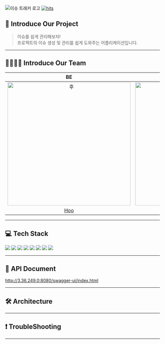 ![이슈 트래커 로고](https://user-images.githubusercontent.com/29879110/188896648-bceb2ec8-8f58-4648-b360-1e1d614d2ca9.png)
[![hits](https://hits.seeyoufarm.com/api/count/incr/badge.svg?url=https://github.com/issue-tracker/issue-tracker-server&count_bg=%237A7A7A&title_bg=%23FFADCC&icon=reverbnation.svg&icon_color=%23FF0000&title=hits&edge_flat=false)](https://hits.seeyoufarm.com)

## 📝 Introduce Our Project

> 이슈를 쉽게 관리해보자!<br>
> 프로젝트의 이슈 생성 및 관리를 쉽게 도와주는 어플리케이션입니다.

---

## 👨‍👩‍👧‍👦 Introduce Our Team

|                                          BE                                           |                                           BE                                           |                                          iOS                                          |                                           FE                                           |                                           FE                                            |
|:-------------------------------------------------------------------------------------:|:--------------------------------------------------------------------------------------:|:-------------------------------------------------------------------------------------:|:--------------------------------------------------------------------------------------:|:---------------------------------------------------------------------------------------:|
| <img src="https://avatars.githubusercontent.com/u/68011320?v=4" width=400px alt="후"/> | <img src="https://avatars.githubusercontent.com/u/29879110?v=4" width=400px alt="아더"/> | <img src="https://avatars.githubusercontent.com/u/65931336?v=4" width=400px alt="벡"/> | <img src="https://avatars.githubusercontent.com/u/85747667?v=4" width=400px alt="도비"/> | <img src="https://avatars.githubusercontent.com/u/92701121?v=4" width=400px alt="도토리"/> |
|                           [Hoo](https://github.com/who-hoo)                           |                           [Ader](https://github.com/ak2j38)                            |                        [Beck](https://github.com/SangHwi-Back)                        |                        [Dobby](https://github.com/JiminKim-dev)                        |                          [Dotori](https://github.com/mogooee)                           |

---

## 💻 Tech Stack

<img src="https://img.shields.io/badge/Java-3766AB?style=flat-square&logo=Java&logoColor=white"/> 
<img src="https://img.shields.io/badge/SpringBoot-6DB33F?style=flat-square&logo=SpringBoot&logoColor=white"/>
<img src="https://img.shields.io/badge/MySQL-4479A1?style=flat-square&logo=MySQL&logoColor=white">
<img src="https://img.shields.io/badge/AWS EC2-FF9900?style=flat-square&logo=AWS_EC2&logoColor=white">
<img src="https://img.shields.io/badge/AWS S3-569A31?style=flat-square&logo=AWS_S3&logoColor=white">
<img src="https://img.shields.io/badge/Redis-DC382D?style=flat-square&logo=Redis&logoColor=white">
<img src="https://img.shields.io/badge/GitHub%20Actions-2088FF?style=flat-square&logo=Github_Actions&logoColor=white">
<img src="https://img.shields.io/badge/Gradle-02303A?style=flat-square&logo=Gradle&logoColor=white">

---

## 📔 API Document

http://3.36.249.0:8080/swagger-ui/index.html

---

## 🛠 Architecture

---

## ❗️ TroubleShooting

---



